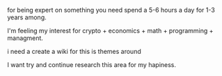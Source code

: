 for being expert on something you need spend a 5-6 hours a day for 1-3 years among.

I'm  feeling my interest for crypto + economics + math + programming + managment. 

i need a create a wiki for this is themes around 

I want try and continue research this area for my hapiness.

